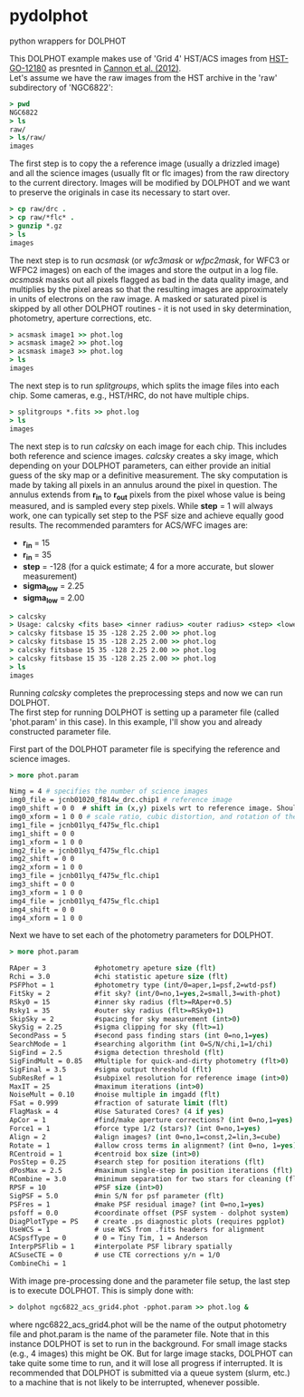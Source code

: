 # pydolphot
python wrappers for DOLPHOT


This DOLPHOT example makes use of 'Grid 4' HST/ACS images from [HST-GO-12180](http://www.stsci.edu/cgi-bin/get-proposal-info?id=12180&submit=Go&observatory=HST) as presnted in [Cannon et al. (2012)](http://adsabs.harvard.edu/abs/2012ApJ...747..122C).  
Let's assume we have the raw images from the HST archive in the 'raw' subdirectory of 'NGC6822':

``` tcsh
> pwd
NGC6822
> ls
raw/
> ls/raw/
images
```

The first step is to copy the a reference image (usually a drizzled image) and all the science images (usually flt or flc images) from the raw directory to the current directory. Images will be modified by DOLPHOT and we want to preserve the originals in case its necessary to start over.

``` tcsh
> cp raw/drc .
> cp raw/*flc* .
> gunzip *.gz
> ls
images
```

The next step is to run _acsmask_ (or _wfc3mask_ or _wfpc2mask_, for WFC3 or WFPC2 images) on each of the images and store the output in a log file.  _acsmask_ masks out all pixels flagged as bad in the data quality image, and multiplies by the pixel areas so that the resulting images are approximately in units of electrons on the raw image. A masked or saturated pixel is skipped by all other DOLPHOT routines - it is not used in sky determination, photometry, aperture corrections, etc.

``` tcsh
> acsmask image1 >> phot.log
> acsmask image2 >> phot.log
> acsmask image3 >> phot.log
> ls
images
```
The next step is to run _splitgroups_, which splits the image files into each chip.  Some cameras, e.g., HST/HRC, do not have multiple chips.

``` tcsh
> splitgroups *.fits >> phot.log
> ls
images
```

The next step is to run _calcsky_ on each image for each chip.  This includes both reference and science images.  _calcsky_ creates a sky image, which depending on your DOLPHOT parameters, can either provide an initial guess of the sky map or a definitive measurement. The sky computation is made by taking all pixels in an annulus around the pixel in question. The annulus extends from **r<sub>in</sub>** to **r<sub>out</sub>** pixels from the pixel whose value is being measured, and is sampled every step pixels. While **step** = 1 will always work, one can typically set step to the PSF size and achieve equally good results.  The recommended paramters for ACS/WFC images are:

* **r<sub>in</sub>** = 15
* **r<sub>in</sub>** = 35
* **step** = -128 (for a quick estimate; 4 for a more accurate, but slower measurement)
* **sigma<sub>low</sub>** = 2.25
* **sigma<sub>low</sub>** = 2.00

``` tcsh
> calcsky 
> Usage: calcsky <fits base> <inner radius> <outer radius> <step> <lower sigma> <upper sigma>
> calcsky fitsbase 15 35 -128 2.25 2.00 >> phot.log
> calcsky fitsbase 15 35 -128 2.25 2.00 >> phot.log
> calcsky fitsbase 15 35 -128 2.25 2.00 >> phot.log
> calcsky fitsbase 15 35 -128 2.25 2.00 >> phot.log
> ls
images
```

Running _calcsky_ completes the preprocessing steps and now we can run DOLPHOT.  
The first step for running DOLPHOT is setting up a parameter file (called 'phot.param' in this case). In this example, I'll show you and already constructed parameter file. 

First part of the DOLPHOT parameter file is specifying the reference and science images.

``` tcsh
> more phot.param 

Nimg = 4 # specifies the number of science images
img0_file = jcnb01020_f814w_drc.chip1 # reference image
img0_shift = 0 0  # shift in (x,y) pixels wrt to reference image. Should not be set for reference image.
img0_xform = 1 0 0 # scale ratio, cubic distortion, and rotation of the image relative to the reference image.Should not be set for reference image.
img1_file = jcnb01lyq_f475w_flc.chip1
img1_shift = 0 0
img1_xform = 1 0 0
img2_file = jcnb01lyq_f475w_flc.chip1
img2_shift = 0 0
img2_xform = 1 0 0
img3_file = jcnb01lyq_f475w_flc.chip1
img3_shift = 0 0
img3_xform = 1 0 0
img4_file = jcnb01lyq_f475w_flc.chip1
img4_shift = 0 0
img4_xform = 1 0 0
```

Next we have to set each of the photometry parameters for DOLPHOT.

``` tcsh
> more phot.param 

RAper = 3            #photometry apeture size (flt)
Rchi = 3.0           #chi statistic apeture size (flt)
PSFPhot = 1          #photometry type (int/0=aper,1=psf,2=wtd-psf)
FitSky = 2           #fit sky? (int/0=no,1=yes,2=small,3=with-phot)
RSky0 = 15           #inner sky radius (flt>=RAper+0.5)
Rsky1 = 35           #outer sky radius (flt>=RSky0+1)
SkipSky = 2          #spacing for sky measurement (int>0)
SkySig = 2.25        #sigma clipping for sky (flt>=1)
SecondPass = 5       #second pass finding stars (int 0=no,1=yes)
SearchMode = 1       #searching algorithm (int 0=S/N/chi,1=1/chi)
SigFind = 2.5        #sigma detection threshold (flt)
SigFindMult = 0.85   #Multiple for quick-and-dirty photometry (flt>0)
SigFinal = 3.5       #sigma output threshold (flt)
SubResRef = 1        #subpixel resolution for reference image (int>0)
MaxIT = 25           #maximum iterations (int>0)
NoiseMult = 0.10     #noise multiple in imgadd (flt)
FSat = 0.999         #fraction of saturate limit (flt)
FlagMask = 4         #Use Saturated Cores? (4 if yes)
ApCor = 1            #find/make aperture corrections? (int 0=no,1=yes)
Force1 = 1           #force type 1/2 (stars)? (int 0=no,1=yes)
Align = 2            #align images? (int 0=no,1=const,2=lin,3=cube)
Rotate = 1           #allow cross terms in alignment? (int 0=no, 1=yes)
RCentroid = 1        #centroid box size (int>0)
PosStep = 0.25       #search step for position iterations (flt)
dPosMax = 2.5        #maximum single-step in position iterations (flt)
RCombine = 3.0       #minimum separation for two stars for cleaning (flt)
RPSF = 10            #PSF size (int>0)
SigPSF = 5.0         #min S/N for psf parameter (flt)
PSFres = 1           #make PSF residual image? (int 0=no,1=yes)
psfoff = 0.0         #coordinate offset (PSF system - dolphot system)
DiagPlotType = PS    # create .ps diagnostic plots (requires pgplot)
UseWCS = 1           # use WCS from .fits headers for alignment
ACSpsfType = 0       # 0 = Tiny Tim, 1 = Anderson
InterpPSFlib = 1     #interpolate PSF library spatially
ACSuseCTE = 0        # use CTE corrections y/n = 1/0
CombineChi = 1
```

With image pre-processing done and the parameter file setup, the last step is to execute DOLPHOT.  This is simply done with:


``` tcsh
> dolphot ngc6822_acs_grid4.phot -pphot.param >> phot.log &
```

where ngc6822_acs_grid4.phot will be the name of the output photometry file and phot.param is the name of the parameter file.  Note that in this instance DOLPHOT is set to run in the background.  For small image stacks (e.g., 4 images) this might be OK.  But for large image stacks, DOLPHOT can take quite some time to run, and it will lose all progress if interrupted.  It is recommended that DOLPHOT is submitted via a queue system (slurm, etc.) to a machine that is not likely to be interrupted, whenever possible.



